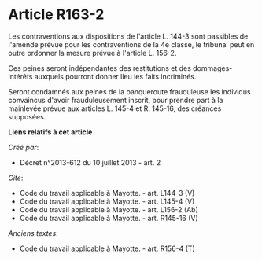 # Article R163-2

Les contraventions aux dispositions de l'article L. 144-3 sont passibles de l'amende prévue pour les contraventions de la 4e
classe, le tribunal peut en outre ordonner la mesure prévue à l'article L. 156-2. 

Ces peines seront indépendantes des restitutions et des dommages-intérêts auxquels pourront donner lieu les faits
incriminés. 

Seront condamnés aux peines de la banqueroute frauduleuse les individus convaincus d'avoir frauduleusement inscrit, pour
prendre part à la mainlevée prévue aux articles L. 145-4 et R. 145-16, des créances supposées.

**Liens relatifs à cet article**

_Créé par_:

  - Décret n°2013-612 du 10 juillet 2013 - art. 2

_Cite_:

  - Code du travail applicable à Mayotte. - art. L144-3 (V)
  - Code du travail applicable à Mayotte. - art. L145-4 (V)
  - Code du travail applicable à Mayotte. - art. L156-2 (Ab)
  - Code du travail applicable à Mayotte. - art. R145-16 (V)

_Anciens textes_:

  - Code du travail applicable à Mayotte. - art. R156-4 (T)
